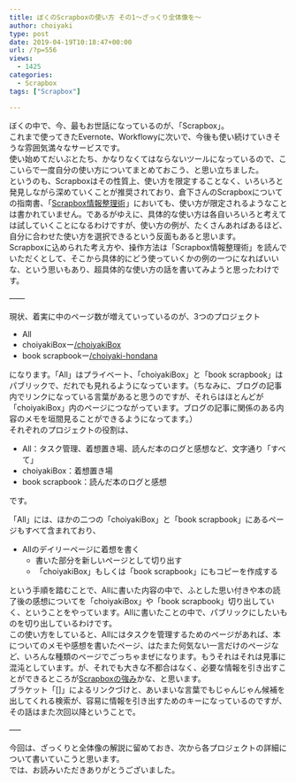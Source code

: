 ```yaml
---
title: ぼくのScrapboxの使い方 その1〜ざっくり全体像を〜
author: choiyaki
type: post
date: 2019-04-19T10:18:47+00:00
url: /?p=556
views:
  - 1425
categories:
  - Scrapbox
tags: ["Scrapbox"]

---
```

ぼくの中で、今、最もお世話になっているのが、「Scrapbox」。  
これまで使ってきたEvernote、Workflowyに次いで、今後も使い続けていきそうな雰囲気満々なサービスです。  
使い始めてだいぶとたち、かなりなくてはならないツールになっているので、ここいらで一度自分の使い方についてまとめておこう、と思い立ちました。  
というのも、Scrapboxはその性質上、使い方を限定することなく、いろいろと発見しながら深めていくことが推奨されており、倉下さんのScrapboxについての指南書、「<a target="_blank" href="https://www.amazon.co.jp/gp/product/4863542526/ref=as_li_tl?ie=UTF8&camp=247&creative=1211&creativeASIN=4863542526&linkCode=as2&tag=choiyaki81-22&linkId=affdffa88aaa0d9f179f71d6254ac755" rel="noopener noreferrer">Scrapbox情報整理術</a><img loading="lazy" src="//ir-jp.amazon-adsystem.com/e/ir?t=choiyaki81-22&l=am2&o=9&a=4863542526" width="1" height="1" border="0" alt="" style="border:none !important; margin:0px !important;" />」においても、使い方が限定されるようなことは書かれていません。であるがゆえに、具体的な使い方は各自いろいろと考えては試していくことになるわけですが、使い方の例が、たくさんあればあるほど、自分に合わせた使い方を選択できるという反面もあると思います。  
Scrapboxに込められた考え方や、操作方法は「Scrapbox情報整理術」を読んでいただくとして、そこから具体的にどう使っていくかの例の一つになればいいな、という思いもあり、超具体的な使い方の話を書いてみようと思ったわけです。

——

現状、着実に中のページ数が増えていっているのが、3つのプロジェクト

  * All
  * choiyakiBoxー[/choiyakiBox][1]
  * book scrapbookー[/choiyaki-hondana][1]

になります。「All」はプライベート、「choiyakiBox」と「book scrapbook」はパブリックで、だれでも見れるようになっています。（ちなみに、ブログの記事内でリンクになっている言葉があると思うのですが、それらはほとんどが「choiyakiBox」内のページにつながっています。ブログの記事に関係のある内容のメモを垣間見ることができるようになってます。）  
それぞれのプロジェクトの役割は、

  * All：タスク管理、着想置き場、読んだ本のログと感想など、文字通り「すべて」
  * choiyakiBox：着想置き場
  * book scrapbook：読んだ本のログと感想

です。

「All」には、ほかの二つの「choiyakiBox」と「book scrapbook」にあるページもすべて含まれており、

  * Allのデイリーページに着想を書く 
      * 書いた部分を新しいページとして切り出す
      * 「choiyakiBox」もしくは「book scrapbook」にもコピーを作成する

という手順を踏むことで、Allに書いた内容の中で、ふとした思い付きや本の読了後の感想についてを「choiyakiBox」や「book scrapbook」切り出していく、ということをやっています。Allに書いたことの中で、パブリックにしたいものを切り出しているわけです。  
この使い方をしていると、Allにはタスクを管理するためのページがあれば、本についてのメモや感想を書いたページ、はたまた何気ない一言だけのページなど、いろんな種類のページでごっちゃまぜになります。もうそれはそれは見事に混沌としています。が、それでも大きな不都合はなく、必要な情報を引き出すことができるところが[Scrapboxの強み][2]かな、と思います。  
ブラケット「[]」によるリンクづけと、あいまいな言葉でもじゃんじゃん候補を出してくれる検索が、容易に情報を引き出すためのキーになっているのですが、その話はまた次回以降ということで。

&#8212;&#8211;

今回は、ざっくりと全体像の解説に留めておき、次から各プロジェクトの詳細について書いていこうと思います。  
では、お読みいただきありがとうございました。

 [1]: https://scrapbox.io/choiyaki-hondana/
 [2]: https://scrapbox.io/choiyaki-hondana/Scrapbox%E3%81%AE%E5%BC%B7%E3%81%BF